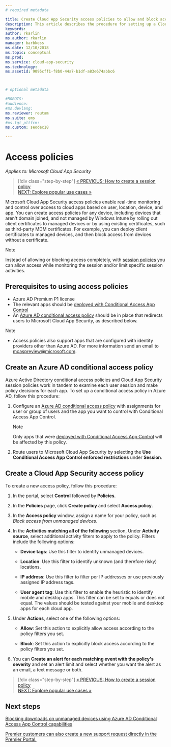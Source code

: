 ```yaml
---
# required metadata

title: Create Cloud App Security access policies to allow and block access
description: This article describes the procedure for setting up a Cloud App Security Conditional Access App Control access policy to allow and block access to apps connected through Azure AD using reverse proxy capabilities.
keywords:
author: rkarlin
ms.author: rkarlin
manager: barbkess
ms.date: 12/10/2018
ms.topic: conceptual
ms.prod:
ms.service: cloud-app-security
ms.technology:
ms.assetid: 9095cff1-f8b0-44a7-b1df-a83e674abbc6



# optional metadata

#ROBOTS:
#audience:
#ms.devlang:
ms.reviewer: reutam
ms.suite: ems
#ms.tgt_pltfrm:
ms.custom: seodec18

---
```

# Access policies

*Applies to: Microsoft Cloud App Security*

>[!div class="step-by-step"]
[« PREVIOUS: How to create a session policy](session-policy-aad.md)<br>
[NEXT: Explore popular use cases »](use-case-proxy-block-session-aad.md)

Microsoft Cloud App Security access policies enable real-time monitoring and control over access to cloud apps based on user, location, device, and app. You can create access policies for any device, including devices that aren't domain joined, and not managed by Windows Intune by rolling out client certificates to managed devices or by using existing certificates, such as third-party MDM certificates. For example, you can deploy client certificates to managed devices, and then block access from devices without a certificate. 

> [!NOTE]
> Instead of allowing or blocking access completely, with [session policies](session-policy-aad.md) you can allow access while monitoring the session and/or limit specific session activities. 

## Prerequisites to using access policies

- Azure AD Premium P1 license
- The relevant apps should be [deployed with Conditional Access App Control](proxy-deployment-aad.md)
- An [Azure AD conditional access policy](https://docs.microsoft.com/azure/active-directory/active-directory-conditional-access-azure-portal) should be in place that redirects users to Microsoft Cloud App Security, as described below.

> [!NOTE]
> - Access policies also support apps that are configured with identity providers other than Azure AD. For more information send an email to mcaspreview@microsoft.com.

## Create an Azure AD conditional access policy

Azure Active Directory conditional access policies and Cloud App Security session policies work in tandem to examine each user session and make policy decisions for each app. To set up a conditional access policy in Azure AD, follow this procedure:

1. Configure an [Azure AD conditional access policy](https://docs.microsoft.com/azure/active-directory/active-directory-conditional-access-azure-portal) with assignments for user or group of users and the app you want to control with Conditional Access App Control. 

   > [!NOTE]
   > Only apps that were [deployed with Conditional Access App Control](proxy-deployment-aad.md) will be affected by this policy. 

2. Route users to Microsoft Cloud App Security by selecting the **Use Conditional Access App Control enforced restrictions** under **Session**.
 
## Create a Cloud App Security access policy 

To create a new access policy, follow this procedure:

1. In the portal, select **Control** followed by **Policies**.
2. In the **Policies** page, click **Create policy** and select **Access policy**.  

3. In the **Access policy** window, assign a name for your policy, such as *Block access from unmanaged devices*.

4. In the **Activities matching all of the following** section, Under **Activity source**, select additional activity filters to apply to the policy. Filters include the following options: 
     
   - **Device tags**: Use this filter to identify unmanaged devices.

   - **Location**: Use this filter to identify unknown (and therefore risky) locations. 

   - **IP address**: Use this filter to filter per IP addresses or use previously assigned IP address tags. 

   - **User agent tag**: Use this filter to enable the heuristic to identify mobile and desktop apps. This filter can be set to equals or does not equal. The values should be tested against your mobile and desktop apps for each cloud app.
  
5. Under **Actions**, select one of the following options: 

    - **Allow**: Set this action to explicitly allow access according to the policy filters you set.

    - **Block**: Set this action to explicitly block access according to the policy filters you set. 

6. You can **Create an alert for each matching event with the policy's severity** and set an alert limit and select whether you want the alert as an email, a text message or both.



>[!div class="step-by-step"]
[« PREVIOUS: How to create a session policy](session-policy-aad.md)<br>
[NEXT: Explore popular use cases »](use-case-proxy-block-session-aad.md)

 
## Next steps  
[Blocking downloads on unmanaged devices using Azure AD Conditional Access App Control capabilities](use-case-proxy-block-session-aad.md)   

[Premier customers can also create a new support request directly in the Premier Portal.](https://premier.microsoft.com/)  
  
  